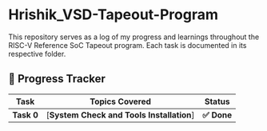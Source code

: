 # Hrishik_VSD-Tapeout-Program


This repository serves as a log of my progress and learnings throughout the RISC-V Reference SoC Tapeout program. Each task is documented in its respective folder.

## 🚀 Progress Tracker

| Task       | Topics Covered                                          | Status    |
| ---------- | ------------------------------------------------------- | --------- |
| **Task 0** | [**System Check and Tools Installation**] | **✅ Done** |

